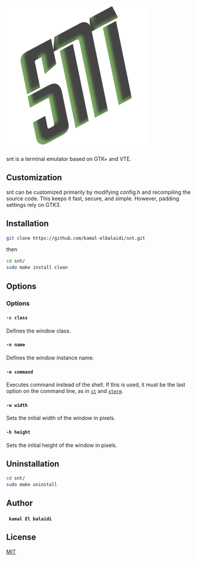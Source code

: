 # ![SNT](snt.png)

snt is a terminal emulator based on GTK+ and VTE.
## Customization
snt can be customized primarily by modifying config.h and
recompiling the source code. This keeps it fast, secure, and
simple. However, padding settings rely on GTK3.
## Installation
```bash
git clone https://github.com/kamal-elbalaidi/snt.git
```
then
```bash
cd snt/
sudo make install clean
```
## Options
### Options

#### `-c class`
Defines the window class.

#### `-n name`
Defines the window instance name.

#### `-e command`
Executes command instead of the shell. If this is used, it must be the last option on the command line, as in [`st`](https://st.suckless.org/) and [`xterm`](https://invisible-island.net/xterm/).

#### `-w width`
Sets the initial width of the window in pixels.

#### `-h height`
Sets the initial height of the window in pixels.

## Uninstallation
```bash
cd snt/
sudo make uninstall
```
## Author
#### ` kamal El balaidi`

## License

[MIT](LICENSE)
